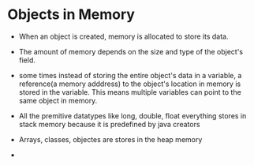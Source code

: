 # Objects in Memory 
- When an object is created, memory is allocated to store its data.
- The amount of memory depends on the size and type of the object's field.
- some times instead of storing the entire object's data in a variable, a reference(a memory adddress) to the object's location in memory is stored in the variable. This means multiple variables can point to the same object in memory.

- All the premitive datatypes like long, double, float everything stores in stack memory because it is predefined by java creators
- Arrays, classes, objectes are stores in the heap memory

- 
